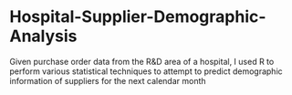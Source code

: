 # Hospital-Supplier-Demographic-Analysis
Given purchase order data from the R&amp;D area of a hospital, I used R to perform various statistical techniques to attempt to predict demographic information of suppliers for the next calendar month
